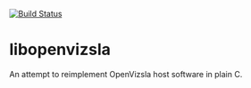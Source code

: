 [![Build Status](https://semaphoreci.com/api/v1/matwey/libopenvizsla/branches/master/badge.svg)](https://semaphoreci.com/matwey/libopenvizsla)

# libopenvizsla

An attempt to reimplement OpenVizsla host software in plain C.
